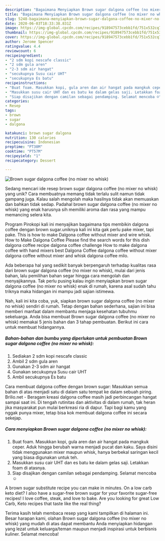 ```yaml
---
description: "Bagaimana Menyiapkan Brown sugar dalgona coffee (no mixer no whisk) Anti Gagal"
title: "Bagaimana Menyiapkan Brown sugar dalgona coffee (no mixer no whisk) Anti Gagal"
slug: 5248-bagaimana-menyiapkan-brown-sugar-dalgona-coffee-no-mixer-no-whisk-anti-gagal
date: 2020-06-03T18:33:38.831Z
image: https://img-global.cpcdn.com/recipes/918947573cebb1fd/751x532cq70/brown-sugar-dalgona-coffee-no-mixer-no-whisk-foto-resep-utama.jpg
thumbnail: https://img-global.cpcdn.com/recipes/918947573cebb1fd/751x532cq70/brown-sugar-dalgona-coffee-no-mixer-no-whisk-foto-resep-utama.jpg
cover: https://img-global.cpcdn.com/recipes/918947573cebb1fd/751x532cq70/brown-sugar-dalgona-coffee-no-mixer-no-whisk-foto-resep-utama.jpg
author: Jerome Spencer
ratingvalue: 4.4
reviewcount: 6
recipeingredient:
- "2 sdm kopi nescafe classic"
- "2 sdm gula aren"
- "2-3 sdm air hangat"
- "secukupnya Susu cair UHT"
- "secukupnya Es batu"
recipeinstructions:
- "Buat foam. Masukkan kopi, gula aren dan air hangat pada mangkuk ceper. Aduk hingga berubah warna menjadi pucat dan kaku. Saya disini tidak menggunakan mixer maupun whisk, hanya berbekal saringan kecil yang biasa digunakan untuk teh."
- "Masukkan susu cair UHT dan es batu ke dalam gelas saji. Letakkan foam di atasnya."
- "Siap disajikan dengan camilan sebagai pendamping. Selamat mencoba ☺️"
categories:
- Resep
tags:
- brown
- sugar
- dalgona

katakunci: brown sugar dalgona 
nutrition: 130 calories
recipecuisine: Indonesian
preptime: "PT30M"
cooktime: "PT57M"
recipeyield: "1"
recipecategory: Dessert

---
```



![Brown sugar dalgona coffee (no mixer no whisk)](https://img-global.cpcdn.com/recipes/918947573cebb1fd/751x532cq70/brown-sugar-dalgona-coffee-no-mixer-no-whisk-foto-resep-utama.jpg)

Sedang mencari ide resep brown sugar dalgona coffee (no mixer no whisk) yang unik? Cara membuatnya memang tidak terlalu sulit namun tidak gampang juga. Kalau salah mengolah maka hasilnya tidak akan memuaskan dan bahkan tidak sedap. Padahal brown sugar dalgona coffee (no mixer no whisk) yang enak harusnya sih memiliki aroma dan rasa yang mampu memancing selera kita.

Program Pirokopi kali ini menyajikan bagaimana tips membikin dalgona coffee dengan brown sugar.uniknya kali ini kita gak perlu pake mixer, tapi pake. This is how to make Dalgona coffee without mixer and wire whisk. How to Make Dalgona Coffee Please find the search words for this dish dalgona coffee recipe dalgona coffee challenge How to make dalgona coffee with hand mixers best Dalgona Coffee dalgona coffee without mixer dalgona coffee without mixer and whisk dalgona coffee milo.

Ada beberapa hal yang sedikit banyak berpengaruh terhadap kualitas rasa dari brown sugar dalgona coffee (no mixer no whisk), mulai dari jenis bahan, lalu pemilihan bahan segar hingga cara mengolah dan menyajikannya. Tak perlu pusing kalau ingin menyiapkan brown sugar dalgona coffee (no mixer no whisk) enak di rumah, karena asal sudah tahu triknya maka hidangan ini mampu jadi sajian istimewa.


Nah, kali ini kita coba, yuk, siapkan brown sugar dalgona coffee (no mixer no whisk) sendiri di rumah. Tetap dengan bahan sederhana, sajian ini bisa memberi manfaat dalam membantu menjaga kesehatan tubuhmu sekeluarga. Anda bisa membuat Brown sugar dalgona coffee (no mixer no whisk) memakai 5 jenis bahan dan 3 tahap pembuatan. Berikut ini cara untuk membuat hidangannya.

<!--inarticleads1-->

##### Bahan-bahan dan bumbu yang diperlukan untuk pembuatan Brown sugar dalgona coffee (no mixer no whisk):

1. Sediakan 2 sdm kopi nescafe classic
1. Ambil 2 sdm gula aren
1. Gunakan 2-3 sdm air hangat
1. Gunakan secukupnya Susu cair UHT
1. Ambil secukupnya Es batu


Cara membuat dalgona coffee dengan brown sugar: Masukkan semua bahan di atas menjadi satu di dalam satu tempat ke dalam sebuah piring. Brilio.net - Beragam kreasi dalgona coffee masih jadi perbincangan hangat sampai saat ini. Di tengah rutinitas dan aktivitas di dalam rumah, tak heran jika masyarakat pun mulai berkreasi ria di dapur. Tapi bagi kamu yang nggak punya mixer, tetap bisa kok membuat dalgona coffee ini secara sekejap. 

<!--inarticleads2-->

##### Cara menyiapkan Brown sugar dalgona coffee (no mixer no whisk):

1. Buat foam. Masukkan kopi, gula aren dan air hangat pada mangkuk ceper. Aduk hingga berubah warna menjadi pucat dan kaku. Saya disini tidak menggunakan mixer maupun whisk, hanya berbekal saringan kecil yang biasa digunakan untuk teh.
1. Masukkan susu cair UHT dan es batu ke dalam gelas saji. Letakkan foam di atasnya.
1. Siap disajikan dengan camilan sebagai pendamping. Selamat mencoba ☺️


A brown sugar substitute recipe you can make in minutes. On a low carb keto diet? I also have a sugar-free brown sugar for your favorite sugar-free recipes! I love coffee, steak, and love to bake. Are you looking for great Low Carb, Keto recipes that taste like the real thing? 

Terima kasih telah membaca resep yang kami tampilkan di halaman ini. Besar harapan kami, olahan Brown sugar dalgona coffee (no mixer no whisk) yang mudah di atas dapat membantu Anda menyiapkan hidangan yang lezat untuk keluarga/teman maupun menjadi inspirasi untuk berbisnis kuliner. Selamat mencoba!
